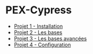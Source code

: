 # PEX-Cypress

- [Projet 1 - Installation](./Project-1-getting-started-starting-project/README.md)
- [Projet 2 - Les bases](./Project-2-basics-starting-project/README.md)
- [Projet 3 - Les bases avancées](./Project-3-diving-deeper-starting-project/README.md)
- [Projet 4 - Configuration](./Project-4-config-starting-project/README.md)
